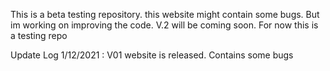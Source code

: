This is a beta testing repository. this website might contain some bugs. But im working on improving the code. V.2 will be coming soon. For now this is a testing repo


Update Log
1/12/2021 : V01 website is released. Contains some bugs
